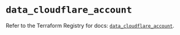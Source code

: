 # `data_cloudflare_account`

Refer to the Terraform Registry for docs: [`data_cloudflare_account`](https://registry.terraform.io/providers/cloudflare/cloudflare/5.10.0/docs/data-sources/account).
